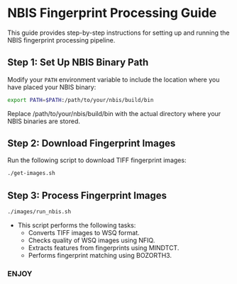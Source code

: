 

# NBIS Fingerprint Processing Guide

This guide provides step-by-step instructions for setting up and running the NBIS fingerprint processing pipeline.

## Step 1: Set Up NBIS Binary Path

Modify your `PATH` environment variable to include the location where you have placed your NBIS binary:

```sh
export PATH=$PATH:/path/to/your/nbis/build/bin
```

Replace /path/to/your/nbis/build/bin with the actual directory where your NBIS binaries are stored.


## Step 2: Download Fingerprint Images

Run the following script to download TIFF fingerprint images:

```sh
./get-images.sh
```

## Step 3: Process Fingerprint Images
```sh
./images/run_nbis.sh
```


- This script performs the following tasks:
  * Converts TIFF images to WSQ format.
  * Checks quality of WSQ images using NFIQ.
  * Extracts features from fingerprints using MINDTCT.
  * Performs fingerprint matching using BOZORTH3.

### ENJOY 